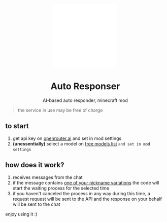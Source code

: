 <div align="center">

<img src="src/main/resources/assets/responser/openrouter_icon.png" alt="openrouter.ai logo" width="200" height="200">

# Auto Responser
AI-based auto responder, minecraft mod

</div>

> the service in use may be free of charge

## to start

1. get api key on [openrouter.ai](https://openrouter.ai/settings/keys) and set in mod settings
2. **(unessentially)** select a model on [free models list](https://openrouter.ai/models?max_price=0) `and set in mod settings`

## how does it work?

1. receives messages from the chat
2. if the message contains [one of your nickname variations](src/client/java/com/responser/utils/MentionChecker.java) the code will start the waiting process for the selected time
3. if you haven't canceled the process in any way during this time, a request request will be sent to the API and the response on your behalf will be sent to the chat

enjoy using it :)